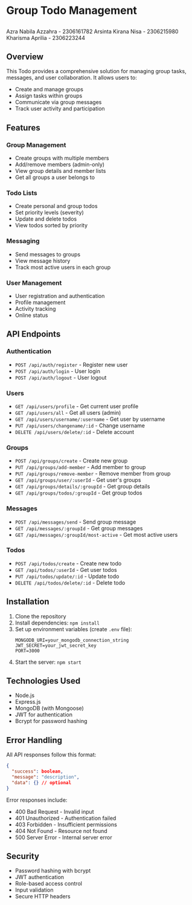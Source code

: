 # Group Todo Management

##

Azra Nabila Azzahra - 2306161782
Arsinta Kirana Nisa - 2306215980
Kharisma Aprilia - 2306223244

## Overview

This Todo provides a comprehensive solution for managing group tasks, messages, and user collaboration. It allows users to:

- Create and manage groups
- Assign tasks within groups
- Communicate via group messages
- Track user activity and participation

## Features

### Group Management
- Create groups with multiple members
- Add/remove members (admin-only)
- View group details and member lists
- Get all groups a user belongs to

### Todo Lists
- Create personal and group todos
- Set priority levels (severity)
- Update and delete todos
- View todos sorted by priority

### Messaging
- Send messages to groups
- View message history
- Track most active users in each group

### User Management
- User registration and authentication
- Profile management
- Activity tracking
- Online status

## API Endpoints

### Authentication
- `POST /api/auth/register` - Register new user
- `POST /api/auth/login` - User login
- `POST /api/auth/logout` - User logout

### Users
- `GET /api/users/profile` - Get current user profile
- `GET /api/users/all` - Get all users (admin)
- `GET /api/users/username/:username` - Get user by username
- `PUT /api/users/changename/:id` - Change username
- `DELETE /api/users/delete/:id` - Delete account

### Groups
- `POST /api/groups/create` - Create new group
- `PUT /api/groups/add-member` - Add member to group
- `PUT /api/groups/remove-member` - Remove member from group
- `GET /api/groups/user/:userId` - Get user's groups
- `GET /api/groups/details/:groupId` - Get group details
- `GET /api/groups/todos/:groupId` - Get group todos

### Messages
- `POST /api/messages/send` - Send group message
- `GET /api/messages/:groupId` - Get group messages
- `GET /api/messages/:groupId/most-active` - Get most active users

### Todos
- `POST /api/todos/create` - Create new todo
- `GET /api/todos/:userId` - Get user todos
- `PUT /api/todos/update/:id` - Update todo
- `DELETE /api/todos/delete/:id` - Delete todo

## Installation

1. Clone the repository
2. Install dependencies: `npm install`
3. Set up environment variables (create `.env` file):
   ```
   MONGODB_URI=your_mongodb_connection_string
   JWT_SECRET=your_jwt_secret_key
   PORT=3000
   ```
4. Start the server: `npm start`

## Technologies Used

- Node.js
- Express.js
- MongoDB (with Mongoose)
- JWT for authentication
- Bcrypt for password hashing

## Error Handling

All API responses follow this format:
```json
{
  "success": boolean,
  "message": "description",
  "data": {} // optional
}
```

Error responses include:
- 400 Bad Request - Invalid input
- 401 Unauthorized - Authentication failed
- 403 Forbidden - Insufficient permissions
- 404 Not Found - Resource not found
- 500 Server Error - Internal server error

## Security

- Password hashing with bcrypt
- JWT authentication
- Role-based access control
- Input validation
- Secure HTTP headers
